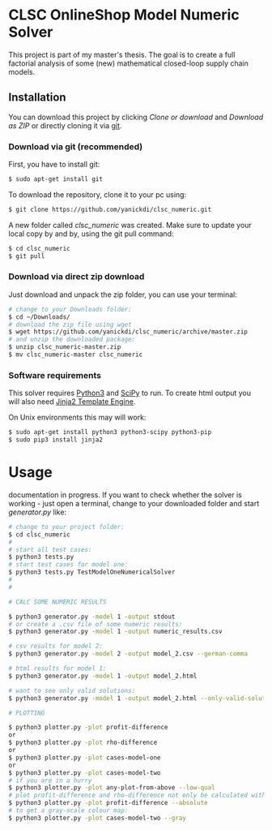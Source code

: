 # CLSC OnlineShop Model Numeric Solver

This project is part of my master's thesis. The goal is to create a full factorial analysis of some (new) mathematical  closed-loop supply chain models.

## Installation

You can download this project by clicking *Clone or download* and *Download as ZIP* or directly cloning it via [git](https://try.github.io/levels/1/challenges/1).

### Download via git (recommended)
First, you have to install git:
```sh
$ sudo apt-get install git
```
To download the repository, clone it to your pc using:
```sh
$ git clone https://github.com/yanickdi/clsc_numeric.git
```
A new folder called *clsc_numeric* was created.
Make sure to update your local copy by and by, using the git pull command:
```sh
$ cd clsc_numeric
$ git pull
```

### Download via direct zip download
Just download and unpack the zip folder, you can use your terminal:
```sh
# change to your Downloads folder:
$ cd ~/Downloads/
# download the zip file using wget
$ wget https://github.com/yanickdi/clsc_numeric/archive/master.zip
# and unzip the downloaded package:
$ unzip clsc_numeric-master.zip
$ mv clsc_numeric-master clsc_numeric
```

### Software requirements
This solver requires [Python3](https://www.python.org/) and [SciPy](https://www.scipy.org/) to run. To create html output you will also need [Jinja2 Template Engine](http://jinja.pocoo.org/).

On Unix environments this may will work:

```sh
$ sudo apt-get install python3 python3-scipy python3-pip
$ sudo pip3 install jinja2
```

# Usage
documentation in progress.
If you want to check whether the solver is working - just open a terminal, change to your downloaded folder and start *generator.py* like:

```sh
# change to your project folder:
$ cd clsc_numeric
#
# start all test cases:
$ python3 tests.py
# start test cases for model one:
$ python3 tests.py TestModelOneNumericalSolver
#
#

# CALC SOME NUMERIC RESULTS

$ python3 generator.py -model 1 -output stdout
# or create a .csv file of some numeric results:
$ python3 generator.py -model 1 -output numeric_results.csv

# csv results for model 2:
$ python3 generator.py -model 2 -output model_2.csv --german-comma

# html results for model 1:
$ python3 generator.py -model 1 -output model_2.html

# want to see only valid solutions:
$ python3 generator.py -model 1 -output model_2.html --only-valid-solutions

# PLOTTING

$ python3 plotter.py -plot profit-difference
or
$ python3 plotter.py -plot rho-difference
or
$ python3 plotter.py -plot cases-model-one
or
$ python3 plotter.py -plot cases-model-two
# if you are in a hurry
$ python3 plotter.py -plot any-plot-from-above --low-qual
# plot profit-difference and rho-difference not only be calculated with relative increase but with absolute:
$ python3 plotter.py -plot profit-difference --absolute
# to get a gray-scale colour map:
$ python3 plotter.py -plot cases-model-two --gray
```